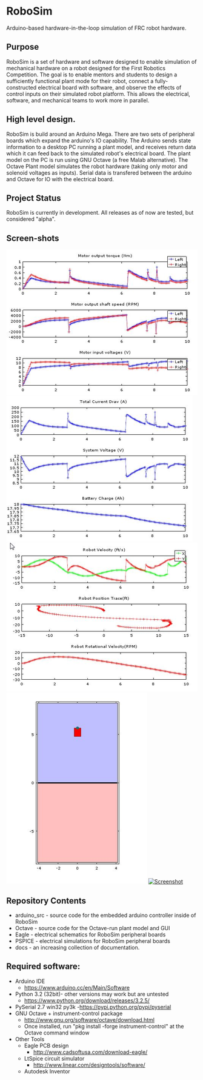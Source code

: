 # RoboSim
Arduino-based hardware-in-the-loop simulation of FRC robot hardware.

## Purpose
RoboSim is a set of hardware and software designed to enable simulation of 
mechanical hardware on a robot designed for the First Robotics Competition. 
The goal is to enable mentors and students to design a sufficiently functional plant mode for their robot, 
connect a fully-constructed electrical board with software, and observe the effects of control inputs on 
their simulated robot platform. This allows the electrical, software, and mechanical teams to work more in parallel.

## High level design.
RoboSim is build around an Arduino Mega. There are two sets of peripheral boards which 
expand the arduino's IO capability. The Arduino sends state information to a desktop PC 
running a plant model, and receives return data which it can feed back to the simulated 
robot's electrical board. The plant model on the PC is run using GNU Octave (a free Malab 
alternative). The Octave Plant model simulates the robot hardware (taking only motor and 
solenoid voltages as inputs). Serial data is transfered between the arduino and Octave for 
IO with the electrical board.

## Project Status
RoboSim is currently in development. All releases as of now are tested, but considered "alpha". 

## Screen-shots
[![Screenshot](/docs/sample_screenshots/motors.jpg)](docs/sample_screenshots/)
[![Screenshot](/docs/sample_screenshots/electrical.jpg)](docs/sample_screenshots/)
[![Screenshot](/docs/sample_screenshots/Robot_Physical.jpg)](docs/sample_screenshots/)
[![Screenshot](/docs/sample_screenshots/Robot_Figure.jpg)](docs/sample_screenshots/)
[![Screenshot](/docs/sample_screenshots/wall_bounce_animation.jpg)](docs/sample_screenshots/)

## Repository Contents
- arduino_src - source code for the embedded arduino controller inside of RoboSim
- Octave - source code for the Octave-run plant model and GUI
- Eagle - electrical schematics for RoboSim peripheral boards
- PSPICE - electrical simulations for RoboSim peripheral boards
- docs - an increasing collection of documentation.

## Required software:
- Arduino IDE
  - https://www.arduino.cc/en/Main/Software
- Python 3.2 (32bit)- other versions may work but are untested
  - https://www.python.org/download/releases/3.2.5/
- PySerial 2.7 win32 py3k
  -https://pypi.python.org/pypi/pyserial
- GNU Octave + instrument-control package
  - http://www.gnu.org/software/octave/download.html
  - Once installed, run "pkg install -forge instrument-control" at the Octave command window
- Other Tools
  - Eagle PCB design
    - http://www.cadsoftusa.com/download-eagle/
  - LtSpice circuit simulator
    - http://www.linear.com/designtools/software/
  - Autodesk Inventor

